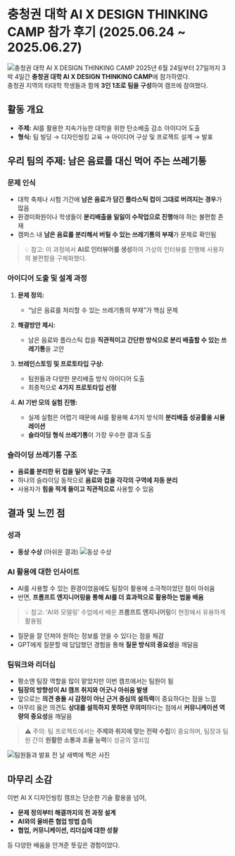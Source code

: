 # 충청권 대학 AI X DESIGN THINKING CAMP 참가 후기 (2025.06.24 ~ 2025.06.27)

![충청권 대학 AI X DESIGN THINKING CAMP](https://simhyeongseop.github.io/weniv_blog/img/2025-summer-AI%20CAMP/2.jpg)
2025년 6월 24일부터 27일까지 3박 4일간 **충청권 대학 AI X DESIGN THINKING CAMP**에 참가하였다.  
충청권 지역의 타대학 학생들과 함께 **3인 1조로 팀을 구성**하여 캠프에 참여했다.

## 활동 개요

- **주제:** AI를 활용한 지속가능한 대학을 위한 탄소배출 감소 아이디어 도출
- **형식:** 팀 빌딩 → 디자인씽킹 교육 → 아이디어 구상 및 프로젝트 설계 → 발표

## 우리 팀의 주제: 남은 음료를 대신 먹어 주는 쓰레기통

### 문제 인식

- 대학 축제나 시험 기간에 **남은 음료가 담긴 플라스틱 컵이 그대로 버려지는 경우**가 많음
- 환경미화원이나 학생들이 **분리배출을 일일이 수작업으로 진행**해야 하는 불편함 존재
- 캠퍼스 내 **남은 음료를 분리해서 버릴 수 있는 쓰레기통의 부재**가 문제로 확인됨

> 💡 참고: 이 과정에서 **AI로 인터뷰어를 생성**하여 가상의 인터뷰를 진행해 사용자의 불편함을 구체화했다.

### 아이디어 도출 및 설계 과정

1. **문제 정의:**  
   - “남은 음료를 처리할 수 있는 쓰레기통의 부재”가 핵심 문제

2. **해결방안 제시:**  
   - 남은 음료와 플라스틱 컵을 **직관적이고 간단한 방식으로 분리 배출할 수 있는 쓰레기통**을 고안

3. **브레인스토밍 및 프로토타입 구상:**  
   - 팀원들과 다양한 분리배출 방식 아이디어 도출
   - 최종적으로 **4가지 프로토타입 선정**

4. **AI 기반 모의 실험 진행:**  
   - 실제 실험은 어렵기 때문에 AI를 활용해 4가지 방식의 **분리배출 성공률을 시뮬레이션**
   - **슬라이딩 형식 쓰레기통**이 가장 우수한 결과 도출

### 슬라이딩 쓰레기통 구조

- **음료를 분리한 뒤 컵을 밀어 넣는 구조**
- 하나의 슬라이딩 동작으로 **음료와 컵을 각각의 구역에 자동 분리**
- 사용자가 **힘을 적게 들이고 직관적으로** 사용할 수 있음

## 결과 및 느낀 점

### 성과

- **동상 수상** (아쉬운 결과)
![동상 수상](https://simhyeongseop.github.io/weniv_blog/img/2025-summer-AI%20CAMP/1.jpg)


### AI 활용에 대한 인사이트

- AI를 사용할 수 있는 환경이었음에도 팀장이 활용에 소극적이었던 점이 아쉬움
- 반면, **프롬프트 엔지니어링을 통해 AI를 더 효과적으로 활용하는 법을 배움**

> 💡 참고: ‘AI와 모델링’ 수업에서 배운 **프롬프트 엔지니어링**이 현장에서 유용하게 활용됨

- 질문을 잘 던져야 원하는 정보를 얻을 수 있다는 점을 체감  
- GPT에게 질문할 때 답답했던 경험을 통해 **질문 방식의 중요성**을 깨달음

### 팀워크와 리더십

- 평소엔 팀장 역할을 많이 맡았지만 이번 캠프에서는 팀원이 됨
- **팀장의 방향성이 AI 캠프 취지와 어긋나 아쉬움 발생**
- 앞으로는 **의견 충돌 시 감정이 아닌 근거 중심의 설득력**이 중요하다는 점을 느낌
- 아무리 옳은 의견도 **상대를 설득하지 못하면 무의미**하다는 점에서 **커뮤니케이션 역량의 중요성**을 깨달음

> ⚠️ 주의: 팀 프로젝트에서는 **주제와 취지에 맞는 전략 수립**이 중요하며, 팀장과 팀원 간의 **원활한 소통과 조율 능력**이 성공의 열쇠임

![팀원들과 발표 전 날 새벽에 찍은 사진](https://simhyeongseop.github.io/weniv_blog/img/2025-summer-AI%20CAMP/5.jpg)

## 마무리 소감

이번 AI X 디자인씽킹 캠프는 단순한 기술 활용을 넘어,  
- **문제 정의부터 해결까지의 전 과정 설계**
- **AI와의 올바른 협업 방법 습득**
- **협업, 커뮤니케이션, 리더십에 대한 성찰**

등 다양한 배움을 안겨준 뜻깊은 경험이었다.
